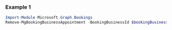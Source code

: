 ### Example 1
```powershell
Import-Module Microsoft.Graph.Bookings
Remove-MgBookingBusinessAppointment -BookingBusinessId $bookingBusinessId -BookingAppointmentId $bookingAppointmentId
```
